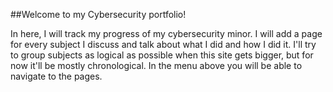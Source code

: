 ##Welcome to my Cybersecurity portfolio!

<p class=index> In here, I will track my progress of my cybersecurity minor. I will add a page for every subject I discuss and talk about what I did and how I did it. I'll try to group subjects as logical as possible when this site gets bigger, but for now it'll be mostly chronological. In the menu above you will be able to navigate to the pages. </p>
<br>
<br>
<br>
<br>
<br>
<br>
<br>
<br>
<br>
<br>
<br>
<br>
<br>
<br>
<br>
<br>
<br>
<br>


